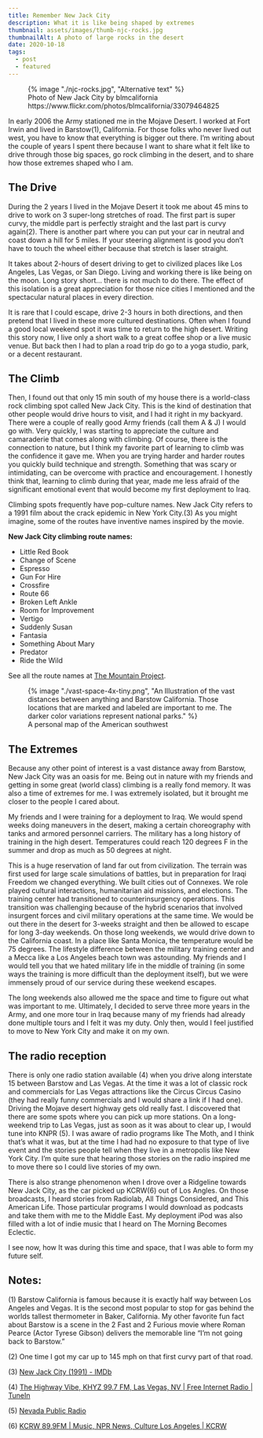 ```yaml
---
title: Remember New Jack City
description: What it is like being shaped by extremes
thumbnail: assets/images/thumb-njc-rocks.jpg
thumbnailAlt: A photo of large rocks in the desert
date: 2020-10-18
tags:
  - post
  - featured
---
```


<figure>
  {% image "./njc-rocks.jpg", "Alternative text" %}
<figcaption>Photo of New Jack City by blmcalifornia https://www.flickr.com/photos/blmcalifornia/33079464825 </figcaption>
</figure>

In early 2006 the Army stationed me in the Mojave Desert. I worked at Fort Irwin and lived in Barstow(1), California. For those folks who never lived out west, you have to know that everything is bigger out there. I’m writing about the couple of years I spent there because I want to share what it felt like to drive through those big spaces, go rock climbing in the desert, and to share how those extremes shaped who I am.

## The Drive

During the 2 years I lived in the Mojave Desert it took me about 45 mins to drive to work on 3 super-long stretches of road. The first part is super curvy, the middle part is perfectly straight and the last part is curvy again(2). There is another part where you can put your car in neutral and coast down a hill for 5 miles. If your steering alignment is good you don’t have to touch the wheel either because that stretch is laser straight.

It takes about 2-hours of desert driving to get to civilized places like Los Angeles, Las Vegas, or San Diego. Living and working there is like being on the moon. Long story short… there is not much to do there. The effect of this isolation is a great appreciation for those nice cities I mentioned and the spectacular natural places in every direction.

It is rare that I could escape, drive 2-3 hours in both directions, and then pretend that I lived in these more cultured destinations. Often when I found a good local weekend spot it was time to return to the high desert. Writing this story now, I live only a short walk to a great coffee shop or a live music venue. But back then I had to plan a road trip do go to a yoga studio, park, or a decent restaurant.

## The Climb

Then, I found out that only 15 min south of my house there is a world-class rock climbing spot called New Jack City. This is the kind of destination that other people would drive hours to visit, and I had it right in my backyard. There were a couple of really good Army friends (call them A & J) I would go with. Very quickly, I was starting to appreciate the culture and camaraderie that comes along with climbing. Of course, there is the connection to nature, but I think my favorite part of learning to climb was the confidence it gave me. When you are trying harder and harder routes you quickly build technique and strength. Something that was scary or intimidating, can be overcome with practice and encouragement. I honestly think that, learning to climb during that year, made me less afraid of the significant emotional event that would become my first deployment to Iraq.

Climbing spots frequently have pop-culture names. New Jack City refers to a 1991 film about the crack epidemic in New York City.(3) As you might imagine, some of the routes have inventive names inspired by the movie.

**New Jack City climbing route names:**

- Little Red Book
- Change of Scene
- Espresso
- Gun For Hire
- Crossfire
- Route 66
- Broken Left Ankle
- Room for Improvement
- Vertigo
- Suddenly Susan
- Fantasia
- Something About Mary
- Predator
- Ride the Wild

See all the route names at [The Mountain Project](https://www.mountainproject.com/area/105865045/new-jack-city).

<figure>
  {% image "./vast-space-4x-tiny.png", "An Illustration of the vast distances between anything and Barstow California. Those locations that are marked and labeled are important to me. The darker color variations represent national parks." %}
  <figcaption>A personal map of the American southwest</figcaption>
</figure>

## The Extremes

Because any other point of interest is a vast distance away from Barstow, New Jack City was an oasis for me. Being out in nature with my friends and getting in some great (world class) climbing is a really fond memory. It was also a time of extremes for me. I was extremely isolated, but it brought me closer to the people I cared about. 

My friends and I were training for a deployment to Iraq. We would spend weeks doing maneuvers in the desert, making a certain choreography with tanks and armored personnel carriers. The military has a long history of training in the high desert. Temperatures could reach 120 degrees F in the summer and drop as much as 50 degrees at night. 

This is a huge reservation of land far out from civilization. The terrain was first used for large scale simulations of battles, but in preparation for Iraqi Freedom we changed everything. We built cities out of Connexes. We role played cultural interactions, humanitarian aid missions, and elections. The training center had transitioned to counterinsurgency operations. This transition was challenging because of the hybrid scenarios that involved insurgent forces and civil military operations at the same time. We would be out there in the desert for 3-weeks straight and then be allowed to escape for long 3-day weekends. On those long weekends, we would drive down to the California coast. In a place like Santa Monica, the temperature would be 75 degrees. The lifestyle difference between the military training center and a Mecca like a Los Angeles beach town was astounding. My friends and I would tell you that we hated military life in the middle of training (in some ways the training is more difficult than the deployment itself), but we were immensely proud of our service during these weekend escapes.  

The long weekends also allowed me the space and time to figure out what was important to me. Ultimately, I decided to serve  three more years in the Army, and one more tour in Iraq because many of my friends had already done multiple tours and I felt it was my duty. Only then, would I feel justified to move to New York City and make it on my own.

## The radio reception

There is only one radio station available (4) when you drive along interstate 15 between Barstow and Las Vegas. At the time it was a lot of classic rock and commercials for Las Vegas attractions like the Circus Circus Casino (they had really funny commercials and I would share a link if I had one). Driving the Mojave desert highway gets old really fast. I discovered that there are some spots where you can pick up more stations. On a long-weekend trip to Las Vegas, just as soon as it was about to clear up, I would tune into KNPR (5). I was aware of radio programs like The Moth, and I think that’s what it was, but at the time I had had no exposure to that type of live event and the stories people tell when they live in a metropolis like New York City. I’m quite sure that hearing those stories on the radio inspired me to move there so I could live stories of my own.

There is also strange phenomenon when I drove over a Ridgeline towards New Jack City, as the car picked up KCRW(6) out of Los Angles. On those broadcasts, I heard stories from Radiolab, All Things Considered, and This American Life. Those particular programs I would download as podcasts and take them with me to the Middle East. My deployment iPod was also filled with a lot of indie music that I heard on  The Morning Becomes Eclectic. 

I see now, how It was during this time and space, that I was able to form my future self.

## Notes:
(1) Barstow California is famous because it is exactly half way between Los Angeles and Vegas. It is the second most popular to stop for gas behind the worlds tallest thermometer in Baker, California. My other favorite fun fact about Barstow is a scene in the 2 Fast and 2 Furious movie where Roman Pearce (Actor Tyrese Gibson) delivers the memorable line “I’m not going back to Barstow.” 

(2) One time I got my car up to 145 mph on that first curvy part of that road. 

(3) [New Jack City (1991) - IMDb](https://www.imdb.com/title/tt0102526/)

(4) [The Highway Vibe, KHYZ 99.7 FM, Las Vegas, NV | Free Internet Radio | TuneIn](https://tunein.com/radio/The-Highway-Vibe-997-s33063/)

(5) [Nevada Public Radio](https://knpr.org/)

(6) [KCRW 89.9FM | Music, NPR News, Culture Los Angeles | KCRW](https://www.kcrw.com/)